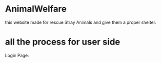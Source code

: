 # AnimalWelfare
this website made for rescue Stray Animals and give them a proper shelter.
# all the process for user side
Login Page:<br>

